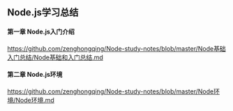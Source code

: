 ## Node.js学习总结
#### 第一章 Node.js入门介绍
https://github.com/zenghongqing/Node-study-notes/blob/master/Node基础入门总结/Node基础和入门总结.md
#### 第二章 Node.js环境
https://github.com/zenghongqing/Node-study-notes/blob/master/Node环境/Node环境.md
